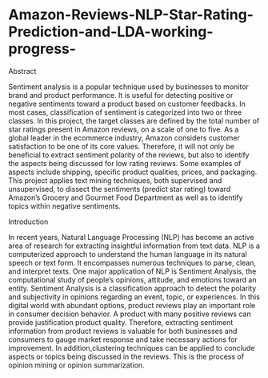 # Amazon-Reviews-NLP-Star-Rating-Prediction-and-LDA-working-progress-

Abstract

Sentiment analysis is a popular technique used by businesses to monitor brand and product performance. It is useful for detecting positive or negative sentiments toward a product based on customer feedbacks. In most cases, classification of sentiment is categorized into two or three classes. In this project, the target classes are defined by the total number of star ratings present in Amazon reviews, on a scale of one to five. As a global leader in the ecommerce industry, Amazon considers customer satisfaction to be one of its core values. Therefore, it will not only be beneficial to extract sentiment polarity of the reviews, but also to identify the aspects being discussed for low rating reviews. Some examples of aspects include shipping, specific product qualities, prices, and packaging. This project applies text mining techniques, both supervised and unsupervised, to dissect the sentiments (predict star rating) toward Amazon’s Grocery and Gourmet Food Department as well as to identify topics within negative sentiments.


Introduction

In recent years, Natural Language Processing (NLP) has become an active area of research for extracting insightful information from text data. NLP is a computerized approach to understand the human language in its natural speech or text form. It encompasses numerous techniques to parse, clean, and interpret texts. One major application of NLP is Sentiment Analysis, the computational study of people’s opinions, attitude, and emotions toward an entity. Sentiment Analysis is a classification approach to detect the polarity and subjectivity in opinions regarding an event, topic, or experiences. In this digital world with abundant options, product reviews play an important role in consumer decision behavior. A product with many positive reviews can provide justification product quality. Therefore, extracting sentiment information from product reviews is valuable for both businesses and consumers to gauge market response and take necessary actions for improvement. In addition,clustering techniques can be applied to conclude aspects or topics being discussed in the reviews. This is the process of opinion mining or opinion summarization.
